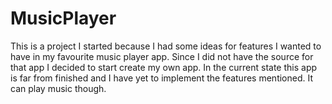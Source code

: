 # MusicPlayer

This is a project I started because I had some ideas for features I wanted to have in my favourite music player app. Since I did not have the source for that app I decided to start create my own app.
In the current state this app is far from finished and I have yet to implement the features mentioned. It can play music though.